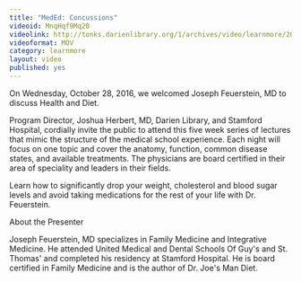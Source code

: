 ```yaml
---
title: "MedEd: Concussions"
videoid: MnqHqf9Mq20
videolink: http://tonks.darienlibrary.org/1/archives/video/learnmore/20161026_medEd_health_diet.mov
videoformat: MOV
category: learnmore
layout: video
published: yes
---
```


On Wednesday, October 28, 2016, we welcomed Joseph Feuerstein, MD to discuss Health and Diet. 

Program Director, Joshua Herbert, MD, Darien Library, and Stamford Hospital, cordially invite the public to attend this five week series of lectures that mimic the structure of the medical school experience. Each night will focus on one topic and cover the anatomy, function, common disease states, and available treatments. The physicians are board certified in their area of speciality and leaders in their fields.

Learn how to significantly drop your weight, cholesterol and blood sugar levels and avoid taking medications for the rest of your life with Dr. Feuerstein.

About the Presenter

Joseph Feuerstein, MD specializes in Family Medicine and Integrative Medicine. He attended United Medical and Dental Schools Of Guy's and St. Thomas' and completed his residency at Stamford Hospital. He is board certified in Family Medicine and is the author of Dr. Joe's Man Diet.